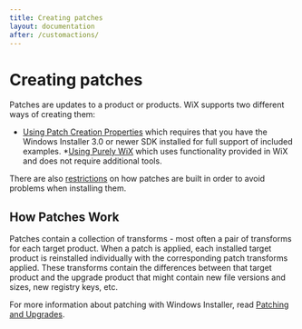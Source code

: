```yaml
---
title: Creating patches
layout: documentation
after: /customactions/
---
```


# Creating patches

Patches are updates to a product or products. WiX supports two different ways of creating them:

* <a href="patch_building.htm">Using Patch Creation Properties</a> which requires that you have the Windows Installer 3.0 or newer SDK installed for full support of included examples.
*<a href="wix_patching.htm">Using Purely WiX</a> which uses functionality provided in WiX and does not require additional tools.

There are also <a href="patch_restrictions.htm">restrictions</a> on how patches are built in order to avoid problems when installing them.

## How Patches Work

Patches contain a collection of transforms - most often a pair of transforms for each target product. When a patch is applied, each installed target product is reinstalled individually with the corresponding patch transforms applied. These transforms contain the differences between that target product and the upgrade product that might contain new file versions and sizes, new registry keys, etc.

For more information about patching with Windows Installer, read <a href="http://msdn2.microsoft.com/en-us/library/aa370579.aspx" target="_blank">Patching and Upgrades</a>.
